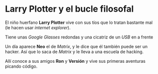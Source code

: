 
# Larry Plotter y el bucle filosofal

El niño huerfano **Larry Plotter** vive con sus tíos que lo tratan bastante mal (le hacen usar *internet explorer*).

Tiene unas *Google Glasses* redondas y una cicatriz de un *USB* en a frente 

Un día aparece **Neo** el de *Matrix*, y le dice que él también puede ser un hacker.
Así que lo saca de *Matrix* y le lleva a una escuela de hacking.

Allí conoce a sus amigos **Ron** y **Versión** y vive sus primeras aventuras picando código.
